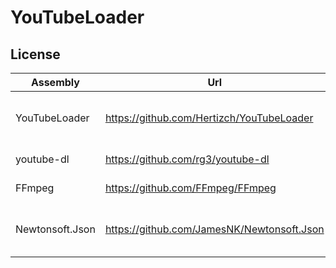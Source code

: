 # YouTubeLoader

## License
| Assembly | Url | License |
| -------- | --- | ------- |
| YouTubeLoader  | https://github.com/Hertizch/YouTubeLoader  | The MIT License (MIT) |
| youtube-dl | https://github.com/rg3/youtube-dl  | Public domain |
| FFmpeg | https://github.com/FFmpeg/FFmpeg  | LGPL v2.1+ |
| Newtonsoft.Json | https://github.com/JamesNK/Newtonsoft.Json  | The MIT License (MIT) |

